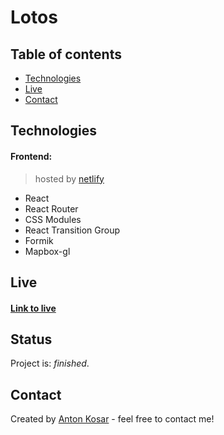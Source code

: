 # Lotos

## Table of contents
* [Technologies](#technologies)
* [Live](#live)
* [Contact](#contact)

## Technologies
#### Frontend:
>hosted by [netlify](https://www.netlify.com/)
* React 
* React Router
* CSS Modules
* React Transition Group
* Formik
* Mapbox-gl

## Live
#### [Link to live](https://lotos-yoga.netlify.app/) <br/>

## Status
Project is: _finished_.

## Contact
Created by [Anton Kosar](https://www.linkedin.com/in/anton-kosar-51a33617a/) - feel free to contact me!